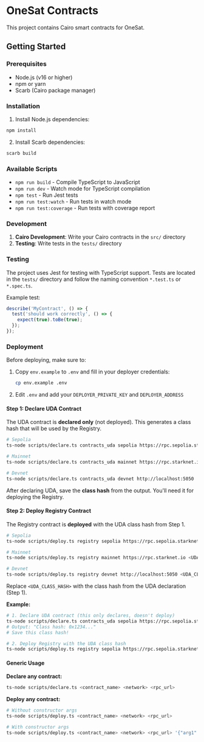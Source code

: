 # OneSat Contracts

This project contains Cairo smart contracts for OneSat.

## Getting Started

### Prerequisites

- Node.js (v16 or higher)
- npm or yarn
- Scarb (Cairo package manager)

### Installation

1. Install Node.js dependencies:
```bash
npm install
```

2. Install Scarb dependencies:
```bash
scarb build
```

### Available Scripts

- `npm run build` - Compile TypeScript to JavaScript
- `npm run dev` - Watch mode for TypeScript compilation
- `npm test` - Run Jest tests
- `npm run test:watch` - Run tests in watch mode
- `npm run test:coverage` - Run tests with coverage report

### Development

1. **Cairo Development**: Write your Cairo contracts in the `src/` directory
2. **Testing**: Write tests in the `tests/` directory

### Testing

The project uses Jest for testing with TypeScript support. Tests are located in the `tests/` directory and follow the naming convention `*.test.ts` or `*.spec.ts`.

Example test:
```typescript
describe('MyContract', () => {
  test('should work correctly', () => {
    expect(true).toBe(true);
  });
});
```

### Deployment

Before deploying, make sure to:
1. Copy `env.example` to `.env` and fill in your deployer credentials:
   ```bash
   cp env.example .env
   ```
2. Edit `.env` and add your `DEPLOYER_PRIVATE_KEY` and `DEPLOYER_ADDRESS`

#### Step 1: Declare UDA Contract

The UDA contract is **declared only** (not deployed). This generates a class hash that will be used by the Registry.

```bash
# Sepolia
ts-node scripts/declare.ts contracts_uda sepolia https://rpc.sepolia.starknet.io

# Mainnet
ts-node scripts/declare.ts contracts_uda mainnet https://rpc.starknet.io

# Devnet
ts-node scripts/declare.ts contracts_uda devnet http://localhost:5050
```

After declaring UDA, save the **class hash** from the output. You'll need it for deploying the Registry.

#### Step 2: Deploy Registry Contract

The Registry contract is **deployed** with the UDA class hash from Step 1.

```bash
# Sepolia
ts-node scripts/deploy.ts registry sepolia https://rpc.sepolia.starknet.io <UDA_CLASS_HASH>

# Mainnet
ts-node scripts/deploy.ts registry mainnet https://rpc.starknet.io <UDA_CLASS_HASH>

# Devnet
ts-node scripts/deploy.ts registry devnet http://localhost:5050 <UDA_CLASS_HASH>
```

Replace `<UDA_CLASS_HASH>` with the class hash from the UDA declaration (Step 1).

**Example:**
```bash
# 1. Declare UDA contract (this only declares, doesn't deploy)
ts-node scripts/declare.ts contracts_uda sepolia https://rpc.sepolia.starknet.io
# Output: "Class hash: 0x1234..."
# Save this class hash!

# 2. Deploy Registry with the UDA class hash
ts-node scripts/deploy.ts registry sepolia https://rpc.sepolia.starknet.io 0x1234...
```

#### Generic Usage

**Declare any contract:**
```bash
ts-node scripts/declare.ts <contract_name> <network> <rpc_url>
```

**Deploy any contract:**
```bash
# Without constructor args
ts-node scripts/deploy.ts <contract_name> <network> <rpc_url>

# With constructor args
ts-node scripts/deploy.ts <contract_name> <network> <rpc_url> '{"arg1": "value1", "arg2": "value2"}'
```